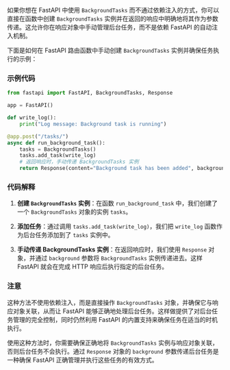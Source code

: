 如果你想在 FastAPI 中使用 `BackgroundTasks` 而不通过依赖注入的方式，你可以直接在函数中创建 `BackgroundTasks` 实例并在返回的响应中明确地将其作为参数传递。这允许你在响应对象中手动管理后台任务，而不是依赖 FastAPI 的自动注入机制。

下面是如何在 FastAPI 路由函数中手动创建 `BackgroundTasks` 实例并确保任务执行的示例：

### 示例代码

```python
from fastapi import FastAPI, BackgroundTasks, Response

app = FastAPI()

def write_log():
    print("Log message: Background task is running")

@app.post("/tasks/")
async def run_background_task():
    tasks = BackgroundTasks()
    tasks.add_task(write_log)
    # 返回响应时，手动传递 BackgroundTasks 实例
    return Response(content="Background task has been added", background=tasks)
```

### 代码解释

1. **创建 `BackgroundTasks` 实例**：在函数 `run_background_task` 中，我们创建了一个 `BackgroundTasks` 对象的实例 `tasks`。

2. **添加任务**：通过调用 `tasks.add_task(write_log)`，我们把 `write_log` 函数作为后台任务添加到了 `tasks` 实例中。

3. **手动传递 BackgroundTasks 实例**：在返回响应时，我们使用 `Response` 对象，并通过 `background` 参数将 `BackgroundTasks` 实例传递进去。这样 FastAPI 就会在完成 HTTP 响应后执行指定的后台任务。

### 注意

这种方法不使用依赖注入，而是直接操作 `BackgroundTasks` 对象，并确保它与响应对象关联，从而让 FastAPI 能够正确地处理后台任务。这样做提供了对后台任务管理的完全控制，同时仍然利用 FastAPI 的内置支持来确保任务在适当的时机执行。

使用这种方法时，你需要确保正确地将 `BackgroundTasks` 实例与响应对象关联，否则后台任务不会执行。通过 `Response` 对象的 `background` 参数传递后台任务是一种确保 FastAPI 正确管理并执行这些任务的有效方式。